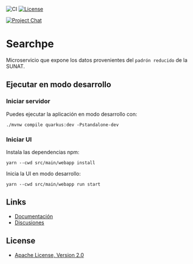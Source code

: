 ![CI](https://github.com/project-openubl/searchpe/workflows/CI/badge.svg)
[![License](https://img.shields.io/badge/Apache-2.0-green.svg)](https://www.apache.org/licenses/LICENSE-2.0)

[![Project Chat](https://img.shields.io/badge/zulip-join_chat-brightgreen.svg?style=for-the-badge&logo=zulip)](https://projectopenubl.zulipchat.com/)

# Searchpe

Microservicio que expone los datos provenientes del `padrón reducido` de la SUNAT.

## Ejecutar en modo desarrollo

### Iniciar servidor

Puedes ejecutar la aplicación en modo desarrollo con:

```shell script
./mvnw compile quarkus:dev -Pstandalone-dev
```

### Iniciar UI

Instala las dependencias npm:

```shell
yarn --cwd src/main/webapp install
```

Inicia la UI en modo desarrollo:

```shell
yarn --cwd src/main/webapp run start
```

## Links

- [Documentación](https://project-openubl.github.io)
- [Discusiones](https://github.com/project-openubl/searchpe/discussions)

## License

- [Apache License, Version 2.0](https://www.apache.org/licenses/LICENSE-2.0)
